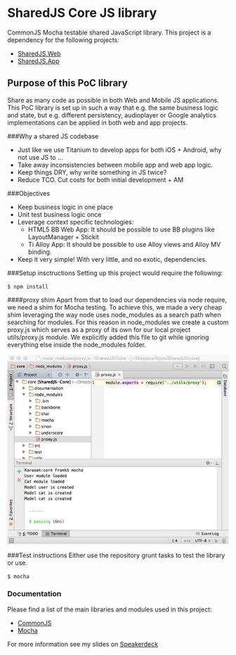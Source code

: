 # SharedJS Core JS library
CommonJS Mocha testable shared JavaScript library. This project is a dependency for the following projects:

* [SharedJS.Web](https://github.com/karaoak/SharedJS.Web)
* [SharedJS.App](https://github.com/karaoak/SharedJS.App)
	
## Purpose of this PoC library
Share as many code as possible in both Web and Mobile JS applications. This PoC library is set up in such a way that e.g. the same business logic and state, but e.g. different persistency, audioplayer or Google analytics implementations can be applied in both web and app projects.

###Why a shared JS codebase

* Just like we use Titanium to develop apps for both iOS + Android, why not use JS to …
* Take away inconsistencies between mobile app and web app logic.
* Keep things DRY, why write something in JS twice?
* Reduce TCO. Cut costs for both initial development + AM

###Objectives
* Keep business logic in one place
* Unit test business logic once
* Leverage context specific technologies:
	* HTML5 BB Web App: It should be possible to use BB plugins like LayoutManager + Stickit
	* Ti Alloy App: It should be possible to use Alloy views and Alloy MV binding.
* Keep it very simple! With very little, and no exotic, dependencies.

	
###Setup insctructions
Setting up this project would require the following:

	$ npm install
	
####proxy shim
Apart from that to load our dependencies via node require, we need a shim for Mocha testing.
To achieve this, we made a very cheap shim leveraging the way node uses node_modules as a search path when searching for modules. For this reason in node_modules we create a custom proxy.js which serves as a proxy of its own for our local project utils/proxy.js module.
We explicitly added this file to git while ignoring everything else inside the node_modules folder.

![image](./documentation/node_modules-proxy-shim.png)


###Test instructions
Either use the repository grunt tasks to test the library or use.

    $ mocha
    
    
### Documentation
Please find a list of the main libraries and modules used in this project:

* [CommonJS](http://wiki.commonjs.org/wiki/CommonJS)
* [Mocha](http://visionmedia.github.io/mocha/)


For more information see my slides on [Speakerdeck](https://speakerdeck.com/karaoak/shared-web-plus-ti-app-javascript-codebase)

